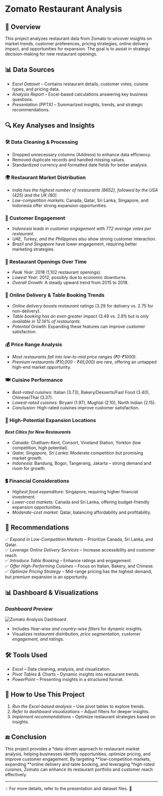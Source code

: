 # Zomato Restaurant Analysis

## 📌 Overview
This project analyzes restaurant data from Zomato to uncover insights on market trends, customer preferences, pricing strategies, online delivery impact, and opportunities for expansion. The goal is to assist in strategic decision-making for new restaurant openings.

## 📊 Data Sources
- *Excel Dataset* – Contains restaurant details, customer votes, cuisine types, and pricing data.
- *Analysis Report* – Excel-based calculations answering key business questions.
- *Presentation (PPTX)* – Summarized insights, trends, and strategic recommendations.

## 🔍 Key Analyses and Insights

### 🛠 Data Cleaning & Processing
- Dropped unnecessary columns (Address) to enhance data efficiency.
- Removed duplicate records and handled missing values.
- Standardized currency and formatted date fields for better analysis.

### 🌍 Restaurant Market Distribution
- *India has the highest number of restaurants (8652), followed by the USA (425) and the UK (80).*
- *Low-competition markets:* Canada, Qatar, Sri Lanka, Singapore, and Indonesia offer strong expansion opportunities.

### 👥 Customer Engagement
- *Indonesia leads in customer engagement* with *772 average votes per restaurant*.
- *UAE, Turkey, and the Philippines* also show strong customer interaction.
- *Brazil and Singapore* have lower engagement, requiring better marketing strategies.

### 📅 Restaurant Openings Over Time
- *Peak Year:* 2018 (1,102 restaurant openings).
- *Lowest Year:* 2012, possibly due to economic downturns.
- *Overall Growth:* A steady upward trend from 2015 to 2018.

### 🚀 Online Delivery & Table Booking Trends
- *Online delivery boosts restaurant ratings* (3.29 for delivery vs. 2.75 for non-delivery).
- *Table booking has an even greater impact* (3.48 vs. 2.81) but is *only available in 12.14% of restaurants*.
- *Potential Growth:* Expanding these features can improve customer satisfaction.

### 💰 Price Range Analysis
- *Most restaurants fall into low-to-mid price ranges (₹0-₹1000).*
- *Premium restaurants (₹10,000 - ₹45,000) are rare*, offering an untapped high-end market opportunity.

### 🍽️ Cuisine Performance
- *Best-rated cuisines:* Italian (3.73), Bakery/Desserts/Fast Food (3.40), Chinese/Thai (3.37).
- *Lowest-rated cuisines:* Biryani (1.97), Mughlai (2.10), North Indian (2.15).
- *Conclusion:* High-rated cuisines improve customer satisfaction.

### 📌 High-Potential Expansion Locations
#### *Best Cities for New Restaurants*
- *Canada:* Chatham-Kent, Consort, Vineland Station, Yorkton (low competition, high potential).
- *Qatar, Singapore, Sri Lanka:* Moderate competition but promising market growth.
- *Indonesia:* Bandung, Bogor, Tangerang, Jakarta – strong demand and room for growth.

### 💲 Financial Considerations
- *Highest food expenditure:* Singapore, requiring higher financial investment.
- *Lower-cost markets:* Canada and Sri Lanka, offering budget-friendly expansion opportunities.
- *Moderate-cost market:* Qatar, balancing affordability and profitability.

## 📌 Recommendations
✅ *Expand in Low-Competition Markets* – Prioritize Canada, Sri Lanka, and Qatar.  
✅ *Leverage Online Delivery Services* – Increase accessibility and customer reach.  
✅ *Introduce Table Booking* – Enhance ratings and engagement.  
✅ *Offer High-Performing Cuisines* – Focus on Italian, Bakery, and Chinese.  
✅ *Optimize Pricing Strategy* – Mid-range pricing has the highest demand, but premium expansion is an opportunity.  

## 📊 Dashboard & Visualizations
### *Dashboard Preview*
![Zomato Analysis Dashboard](Zomato_dashboard.png)

- Includes *Year-wise and country-wise filters* for dynamic insights.
- Visualizes *restaurant distribution, price segmentation, customer engagement, and ratings*.

## 🛠 Tools Used
- *Excel* – Data cleaning, analysis, and visualization.
- *Pivot Tables & Charts* – Dynamic insights into restaurant trends.
- *PowerPoint* – Presenting insights in a structured format.

## 🎯 How to Use This Project
1. *Run the Excel-based analysis* – Use pivot tables to explore trends.  
2. *Refer to dashboard visualizations* – Adjust filters for deeper insights.  
3. *Implement recommendations* – Optimize restaurant strategies based on insights.  

## 🔚 Conclusion
This project provides a *data-driven approach to restaurant market analysis, helping businesses identify opportunities, optimize pricing, and improve customer engagement. By targeting **low-competition markets, expanding **online delivery and table booking, and leveraging **high-rated cuisines*, Zomato can enhance its restaurant portfolio and customer reach effectively.

---

💡 For more details, refer to the presentation and dataset files. 🚀
